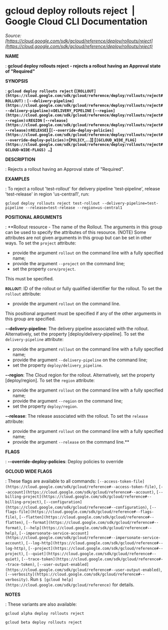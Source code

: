 # gcloud deploy rollouts reject  |  Google Cloud CLI Documentation

*Source: [https://cloud.google.com/sdk/gcloud/reference/deploy/rollouts/reject](https://cloud.google.com/sdk/gcloud/reference/deploy/rollouts/reject)*

**NAME**

: **gcloud deploy rollouts reject - rejects a rollout having an Approval state of "Required"**

**SYNOPSIS**

: **`gcloud deploy rollouts reject` (`[ROLLOUT](https://cloud.google.com/sdk/gcloud/reference/deploy/rollouts/reject#ROLLOUT)` : `[--delivery-pipeline](https://cloud.google.com/sdk/gcloud/reference/deploy/rollouts/reject#--delivery-pipeline)`=`DELIVERY_PIPELINE` `[--region](https://cloud.google.com/sdk/gcloud/reference/deploy/rollouts/reject#--region)`=`REGION` `[--release](https://cloud.google.com/sdk/gcloud/reference/deploy/rollouts/reject#--release)`=`RELEASE`) [`[--override-deploy-policies](https://cloud.google.com/sdk/gcloud/reference/deploy/rollouts/reject#--override-deploy-policies)`=[`POLICY`,…]] [`[GCLOUD_WIDE_FLAG](https://cloud.google.com/sdk/gcloud/reference/deploy/rollouts/reject#GCLOUD-WIDE-FLAGS) …`]**

**DESCRIPTION**

: Rejects a rollout having an Approval state of "Required".

**EXAMPLES**

: To reject a rollout 'test-rollout' for delivery pipeline 'test-pipeline',
release 'test-release' in region 'us-central1', run:

```
gcloud deploy rollouts reject test-rollout --delivery-pipeline=test-pipeline --release=test-release --region=us-central1
```

**POSITIONAL ARGUMENTS**

: **Rollout resource - The name of the Rollout. The arguments in this group can be
used to specify the attributes of this resource. (NOTE) Some attributes are not
given arguments in this group but can be set in other ways.
To set the `project` attribute:

- provide the argument `rollout` on the command line with a fully
specified name;
- provide the argument `--project` on the command line;
- set the property `core/project`.

This must be specified.

**`ROLLOUT`**:
ID of the rollout or fully qualified identifier for the rollout.
To set the `rollout` attribute:

- provide the argument `rollout` on the command line.

This positional argument must be specified if any of the other arguments in this
group are specified.

**--delivery-pipeline**:
The delivery pipeline associated with the rollout. Alternatively, set the
property [deploy/delivery-pipeline].
To set the `delivery-pipeline` attribute:

- provide the argument `rollout` on the command line with a fully
specified name;
- provide the argument `--delivery-pipeline` on the command line;
- set the property `deploy/delivery_pipeline`.

**--region**:
The Cloud region for the rollout. Alternatively, set the property
[deploy/region].
To set the `region` attribute:

- provide the argument `rollout` on the command line with a fully
specified name;
- provide the argument `--region` on the command line;
- set the property `deploy/region`.

**--release**:
The release associated with the rollout.
To set the `release` attribute:

- provide the argument `rollout` on the command line with a fully
specified name;
- provide the argument `--release` on the command line.**

**FLAGS**

: **--override-deploy-policies**:
Deploy policies to override

**GCLOUD WIDE FLAGS**

: These flags are available to all commands: `[--access-token-file](https://cloud.google.com/sdk/gcloud/reference#--access-token-file)`,
`[--account](https://cloud.google.com/sdk/gcloud/reference#--account)`, `[--billing-project](https://cloud.google.com/sdk/gcloud/reference#--billing-project)`,
`[--configuration](https://cloud.google.com/sdk/gcloud/reference#--configuration)`,
`[--flags-file](https://cloud.google.com/sdk/gcloud/reference#--flags-file)`,
`[--flatten](https://cloud.google.com/sdk/gcloud/reference#--flatten)`, `[--format](https://cloud.google.com/sdk/gcloud/reference#--format)`, `[--help](https://cloud.google.com/sdk/gcloud/reference#--help)`, `[--impersonate-service-account](https://cloud.google.com/sdk/gcloud/reference#--impersonate-service-account)`,
`[--log-http](https://cloud.google.com/sdk/gcloud/reference#--log-http)`,
`[--project](https://cloud.google.com/sdk/gcloud/reference#--project)`, `[--quiet](https://cloud.google.com/sdk/gcloud/reference#--quiet)`, `[--trace-token](https://cloud.google.com/sdk/gcloud/reference#--trace-token)`, `[--user-output-enabled](https://cloud.google.com/sdk/gcloud/reference#--user-output-enabled)`,
`[--verbosity](https://cloud.google.com/sdk/gcloud/reference#--verbosity)`.
Run `$ [gcloud help](https://cloud.google.com/sdk/gcloud/reference)` for details.

**NOTES**

: These variants are also available:

```
gcloud alpha deploy rollouts reject
```

```
gcloud beta deploy rollouts reject
```